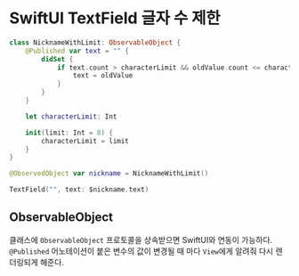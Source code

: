 # SwiftUI TextField 글자 수 제한

```swift
class NicknameWithLimit: ObservableObject {
    @Published var text = "" {
        didSet {
            if text.count > characterLimit && oldValue.count <= characterLimit {
                text = oldValue
            }
        }
    }

    let characterLimit: Int

    init(limit: Int = 8) {
        characterLimit = limit
    }
}
```

```swift
@ObservedObject var nickname = NicknameWithLimit()

TextField("", text: $nickname.text)
```

## ObservableObject

클래스에 `ObservableObject` 프로토콜을 상속받으면 SwiftUI와 연동이 가능하다. `@Published` 어노테이션이 붙은 변수의 값이 변경될 때 마다 `View`에게 알려줘 다시 렌더링되게 해준다.